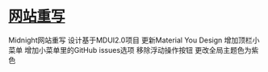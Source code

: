 # [网站重写](https://github.com/ChiricoSAMA/Midnight_Blog/issues/3)

Midnight网站重写
设计基于MDUI2.0项目
更新Material You Design
增加顶栏小菜单
增加小菜单里的GitHub issues选项
移除浮动操作按钮
更改全局主题色为紫色 